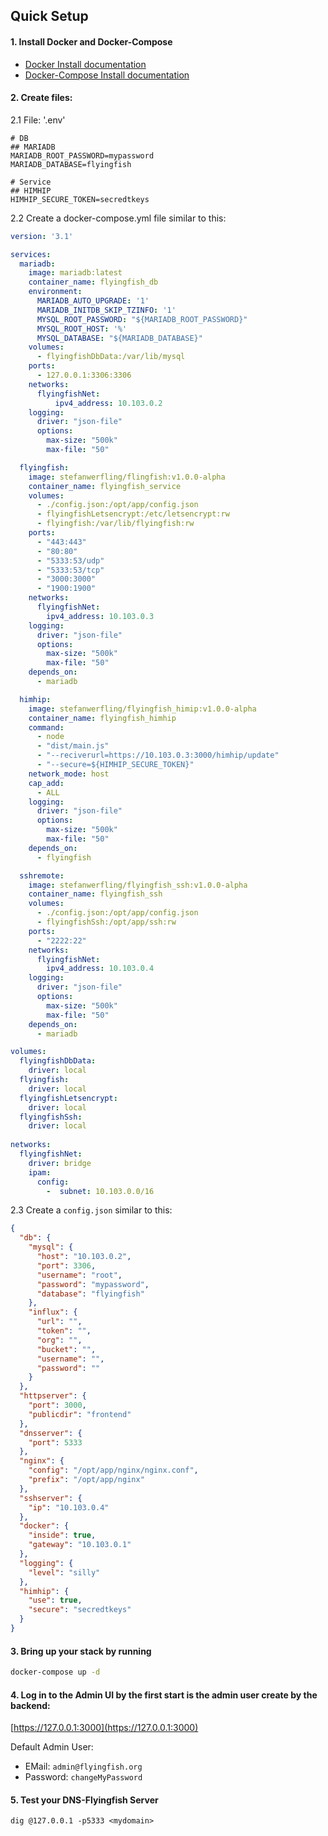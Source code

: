 ## Quick Setup

#### 1. Install Docker and Docker-Compose
- [Docker Install documentation](https://docs.docker.com/install/)
- [Docker-Compose Install documentation](https://docs.docker.com/compose/install/)

#### 2. Create files:


2.1 File: '.env'
```
# DB
## MARIADB
MARIADB_ROOT_PASSWORD=mypassword
MARIADB_DATABASE=flyingfish

# Service
## HIMHIP
HIMHIP_SECURE_TOKEN=secredtkeys
```

2.2 Create a docker-compose.yml file similar to this:
```yml
version: '3.1'

services:
  mariadb:
    image: mariadb:latest
    container_name: flyingfish_db
    environment:
      MARIADB_AUTO_UPGRADE: '1'
      MARIADB_INITDB_SKIP_TZINFO: '1'
      MYSQL_ROOT_PASSWORD: "${MARIADB_ROOT_PASSWORD}"
      MYSQL_ROOT_HOST: '%'
      MYSQL_DATABASE: "${MARIADB_DATABASE}"
    volumes:
      - flyingfishDbData:/var/lib/mysql
    ports:
      - 127.0.0.1:3306:3306
    networks:
      flyingfishNet:
          ipv4_address: 10.103.0.2
    logging:
      driver: "json-file"
      options:
        max-size: "500k"
        max-file: "50"

  flyingfish:
    image: stefanwerfling/flingfish:v1.0.0-alpha
    container_name: flyingfish_service
    volumes:
      - ./config.json:/opt/app/config.json
      - flyingfishLetsencrypt:/etc/letsencrypt:rw
      - flyingfish:/var/lib/flyingfish:rw
    ports:
      - "443:443"
      - "80:80"
      - "5333:53/udp"
      - "5333:53/tcp"
      - "3000:3000"
      - "1900:1900"
    networks:
      flyingfishNet:
        ipv4_address: 10.103.0.3
    logging:
      driver: "json-file"
      options:
        max-size: "500k"
        max-file: "50"
    depends_on:
      - mariadb

  himhip:
    image: stefanwerfling/flyingfish_himip:v1.0.0-alpha
    container_name: flyingfish_himhip
    command:
      - node
      - "dist/main.js"
      - "--reciverurl=https://10.103.0.3:3000/himhip/update"
      - "--secure=${HIMHIP_SECURE_TOKEN}"
    network_mode: host
    cap_add:
      - ALL
    logging:
      driver: "json-file"
      options:
        max-size: "500k"
        max-file: "50"
    depends_on:
      - flyingfish

  sshremote:
    image: stefanwerfling/flyingfish_ssh:v1.0.0-alpha
    container_name: flyingfish_ssh
    volumes:
      - ./config.json:/opt/app/config.json
      - flyingfishSsh:/opt/app/ssh:rw
    ports:
      - "2222:22"
    networks:
      flyingfishNet:
        ipv4_address: 10.103.0.4
    logging:
      driver: "json-file"
      options:
        max-size: "500k"
        max-file: "50"
    depends_on:
      - mariadb

volumes:
  flyingfishDbData:
    driver: local
  flyingfish:
    driver: local
  flyingfishLetsencrypt:
    driver: local
  flyingfishSsh:
    driver: local
    
networks:
  flyingfishNet:
    driver: bridge
    ipam:
      config:
        -  subnet: 10.103.0.0/16
```

2.3 Create a ```config.json``` similar to this:
```json
{
  "db": {
    "mysql": {
      "host": "10.103.0.2",
      "port": 3306,
      "username": "root",
      "password": "mypassword",
      "database": "flyingfish"
    },
    "influx": {
      "url": "",
      "token": "",
      "org": "",
      "bucket": "",
      "username": "",
      "password": ""
    }
  },
  "httpserver": {
    "port": 3000,
    "publicdir": "frontend"
  },
  "dnsserver": {
    "port": 5333
  },
  "nginx": {
    "config": "/opt/app/nginx/nginx.conf",
    "prefix": "/opt/app/nginx"
  },
  "sshserver": {
    "ip": "10.103.0.4"
  },
  "docker": {
    "inside": true,
    "gateway": "10.103.0.1"
  },
  "logging": {
    "level": "silly"
  },
  "himhip": {
    "use": true,
    "secure": "secredtkeys"
  }
}
```

#### 3. Bring up your stack by running

```bash
docker-compose up -d
```

#### 4. Log in to the Admin UI by the first start is the admin user create by the backend:

   [https://127.0.0.1:3000](https://127.0.0.1:3000)

Default Admin User:
* EMail: ```admin@flyingfish.org```
* Password: ```changeMyPassword```

#### 5. Test your DNS-Flyingfish Server
```shell
dig @127.0.0.1 -p5333 <mydomain>
```
